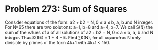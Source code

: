 # Problem 273: Sum of Squares
Consider equations of the form: a2 + b2 = N, 0 ≤ a ≤ b, a, b and N
integer. For N=65 there are two solutions: a=1, b=8 and a=4, b=7. We
call S(N) the sum of the values of a of all solutions of a2 + b2 = N, 0
≤ a ≤ b, a, b and N integer. Thus S(65) = 1 + 4 = 5. Find ∑S(N), for all
squarefree N only divisible by primes of the form 4k+1 with 4k+1 &lt;
150.
